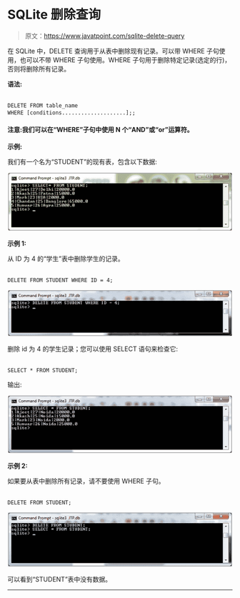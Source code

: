 # SQLite 删除查询

> 原文：<https://www.javatpoint.com/sqlite-delete-query>

在 SQLite 中，DELETE 查询用于从表中删除现有记录。可以带 WHERE 子句使用，也可以不带 WHERE 子句使用。WHERE 子句用于删除特定记录(选定的行)，否则将删除所有记录。

**语法:**

```

DELETE FROM table_name
WHERE [conditions....................];;

```

#### 注意:我们可以在“WHERE”子句中使用 N 个“AND”或“or”运算符。

**示例:**

我们有一个名为“STUDENT”的现有表，包含以下数据:

![Sqlite Delete query 1](img/1bf36686c982bc9d9e004b0dcaccff5a.png)

**示例 1:**

从 ID 为 4 的“学生”表中删除学生的记录。

```

DELETE FROM STUDENT WHERE ID = 4; 

```

![Sqlite Delete query 2](img/362c7a817671d53fa77ea9960f30015d.png)

删除 id 为 4 的学生记录；您可以使用 SELECT 语句来检查它:

```

SELECT * FROM STUDENT;

```

输出:

![Sqlite Delete query 3](img/740c909d75bf5c73f26f0593569ee74a.png)

**示例 2:**

如果要从表中删除所有记录，请不要使用 WHERE 子句。

```

DELETE FROM STUDENT; 

```

![Sqlite Delete query 4](img/4d9999dddca00a9b86a5df4f6939329a.png)

可以看到“STUDENT”表中没有数据。

* * *
